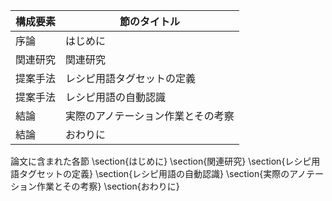 構成要素 | 節のタイトル
 --- | --- 
序論 | はじめに
関連研究 | 関連研究
提案手法 | レシピ用語タグセットの定義
提案手法 | レシピ用語の自動認識
結論 | 実際のアノテーション作業とその考察
結論 | おわりに

論文に含まれた各節
\section{はじめに}
\section{関連研究}
\section{レシピ用語タグセットの定義}
\section{レシピ用語の自動認識}
\section{実際のアノテーション作業とその考察}
\section{おわりに}
